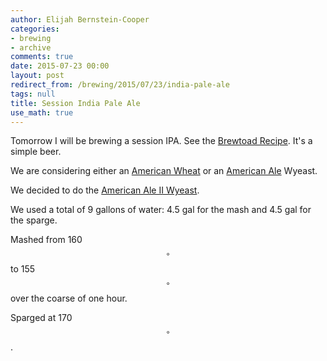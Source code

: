 ```yaml
---
author: Elijah Bernstein-Cooper
categories:
- brewing
- archive
comments: true
date: 2015-07-23 00:00
layout: post
redirect_from: /brewing/2015/07/23/india-pale-ale
tags: null
title: Session India Pale Ale
use_math: true
---
```


Tomorrow I will be brewing a session IPA. See the [Brewtoad
Recipe](https://www.brewtoad.com/recipes/session-ipa-177). It's a simple beer.

We are considering either an [American Wheat](https://www.wyeastlab.com/rw_yeaststrain_detail.cfm?ID=126) or an [American Ale](https://www.wyeastlab.com/rw_yeaststrain_detail.cfm?ID=5) Wyeast.

We decided to do the [American Ale II Wyeast](https://www.wyeastlab.com/rw_yeaststrain_detail.cfm?ID=11).

We used a total of 9 gallons of water: 4.5 gal for the mash and 4.5 gal for the
sparge.

Mashed from 160$$^\circ$$ to 155$$^\circ$$ over the coarse of one hour. 

Sparged at 170$$^\circ$$.